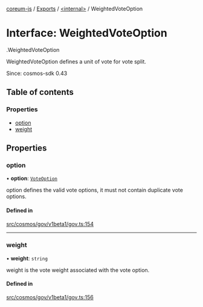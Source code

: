 [coreum-js](../README.md) / [Exports](../modules.md) / [<internal\>](../modules/internal_.md) / WeightedVoteOption

# Interface: WeightedVoteOption

[<internal>](../modules/internal_.md).WeightedVoteOption

WeightedVoteOption defines a unit of vote for vote split.

Since: cosmos-sdk 0.43

## Table of contents

### Properties

- [option](internal_.WeightedVoteOption.md#option)
- [weight](internal_.WeightedVoteOption.md#weight)

## Properties

### option

• **option**: [`VoteOption`](../enums/internal_.VoteOption.md)

option defines the valid vote options, it must not contain duplicate vote options.

#### Defined in

[src/cosmos/gov/v1beta1/gov.ts:154](https://github.com/CooperFoundation/coreum-js/blob/e00873a/src/cosmos/gov/v1beta1/gov.ts#L154)

___

### weight

• **weight**: `string`

weight is the vote weight associated with the vote option.

#### Defined in

[src/cosmos/gov/v1beta1/gov.ts:156](https://github.com/CooperFoundation/coreum-js/blob/e00873a/src/cosmos/gov/v1beta1/gov.ts#L156)
